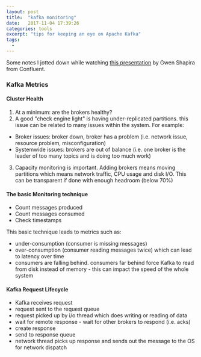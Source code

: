 ```yaml
---
layout: post
title:  "kafka monitoring"
date:   2017-11-04 17:39:26
categories: tools
excerpt: "tips for keeping an eye on Apache Kafka"
tags:
  -
---
```


Some notes I jotted down while watching [this presentation](http://videos.confluent.io/watch/Y7q2zGJqow599bZghn2r4m) by Gwen Shapira from Confluent. 

### Kafka Metrics

#### Cluster Health
1. At a minimum: are the brokers healthy?
2. A good "check engine light" is having under-replicated partitions.  this issue can be related to many issues within the system.  For example:
* Broker issues: broker down, broker has a problem (i.e. network issue, resource problem, misconfiguration)
* Systemwide issues: brokers are out of balance (i.e. one broker is the leader of too many topics and is doing too much work)
3. Capacity monitoring is important.  Adding brokers means moving partitions which means network traffic, CPU usage and disk I/O.  This can be transparent if done with enough headroom (below 70%)

#### The basic Monitoring technique
* Count messages produced
* Count messages consumed
* Check timestamps

This basic technique leads to metrics such as:
* under-consumption (consumer is missing messages)
* over-consumption (consumer reading messages twice) which can lead to latency over time
* consumers are falling behind.  consumers far behind force Kafka to read from disk instead of memory - this can impact the speed of the whole system

#### Kafka Request Lifecycle
* Kafka receives request
* request sent to the request queue
* request picked up by i/o thread which does writing or reading of data
* wait for remote response - wait for other brokers to respond (i.e. acks)
* create response
* send to response queue
* network thread picks up response and sends out the message to the OS for network dispatch
